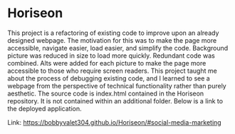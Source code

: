 # Horiseon
This project is a refactoring of existing code to improve upon an already designed webpage. The motivation for this was to make the page more accessible, navigate easier, load easier, and simplify the code. Background picture was reduced in size to load more quickly. Redundant code was combined. Alts were added for each picture to make the page more accessible to those who require screen readers.
This project taught me about the process of debugging existing code, and I learned to see a webpage from the perspective of technical functionality rather than purely aesthetic. 
The source code is index.html contained in the Horiseon repository. It is not contained within an additional folder.
Below is a link to the deployed application.

Link: https://bobbyvalet304.github.io/Horiseon/#social-media-marketing